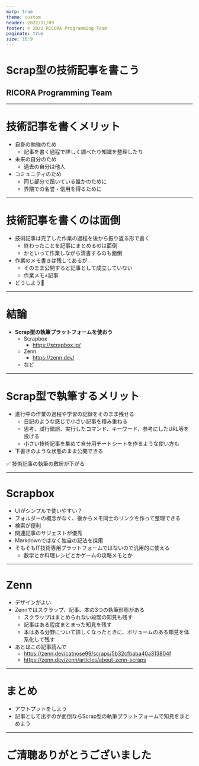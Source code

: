```yaml
---
marp: true
theme: custom
header: 2022/11/09
footer: © 2022 RICORA Programming Team
paginate: true
size: 16:9
---
```

<!--_class: top-->

# Scrap型の技術記事を書こう

## RICORA Programming Team

---
<!--_class: normal-->

# 技術記事を書くメリット

- 自身の勉強のため
  - 記事を書く過程で詳しく調べたり知識を整理したり
- 未来の自分のため
  - 過去の自分は他人
- コミュニティのため
  - 同じ部分で躓いている誰かのために
  - 界隈での名誉・信用を得るために

---
<!--_class: normal-->

# 技術記事を書くのは面倒
- 技術記事は完了した作業の過程を後から振り返る形で書く
  - 終わったことを記事にまとめるのは面倒
  - かといって作業しながら清書するのも面倒
- 作業のメモ書きは残してあるが…
  - そのまま公開すると記事として成立していない
  - 作業メモ≠記事
- どうしよう🥺

---
<!--_class: normal-->

# 結論

- **Scrap型の執筆プラットフォームを使おう**
  - Scrapbox
    - https://scrapbox.io/
  - Zenn
    - https://zenn.dev/
  - など

---
<!--_class: normal-->

# Scrap型で執筆するメリット
- 進行中の作業の過程や学習の記録をそのまま残せる
  - 日記のような感じで小さい記事を積み重ねる
  - 思考、試行錯誤、実行したコマンド、キーワード、参考にしたURL等を投げる
  - 小さい技術記事を集めて自分用チートシートを作るような使い方も
- 下書きのような状態のまま公開できる

✅ 技術記事の執筆の敷居が下がる

---
<!--_class: normal-->

# Scrapbox

- UIがシンプルで使いやすい？
- フォルダーの概念がなく、後からメモ同士のリンクを作って整理できる
- 検索が便利
- 関連記事のサジェストが優秀
- Markdownではなく独自の記法を採用
- そもそもIT技術専用プラットフォームではないので汎用的に使える
  - 数学とか料理レシピとかゲームの攻略メモとか

---
<!--_class: normal-->

# Zenn

- デザインがよい
- Zennではスクラップ、記事、本の3つの執筆形態がある
  - スクラップはまとめられない段階の知見も残す
  - 記事はある程度まとまった知見を残す
  - 本はある分野について詳しくなったときに、ボリュームのある知見を体系化して残す
- あとはこの記事読んで
  - https://zenn.dev/catnose99/scraps/5b32cfbaba40a313804f
  - https://zenn.dev/zenn/articles/about-zenn-scraps

---
<!--_class: normal-->

# まとめ
- アウトプットをしよう
- 記事として出すのが面倒ならScrap型の執筆プラットフォームで知見をまとめよう

---
<!--_class: final-->

# ご清聴ありがとうございました
